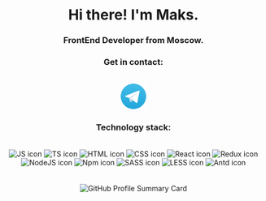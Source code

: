 <div id="header" align="center">
    <h1>Hi there! I'm Maks.</h1>
    <h3>FrontEnd Developer from Moscow.</h3>
    <h3>Get in contact:</h3>
    <br>
    <div id="socials">
        <a href="https://t.me/czenturion" target="blank"> 
            <img src="./img/telegram.png" width="50">
        </a>
    </div>
    <h3>Technology stack:</h3>
    <br>
    <div>
        <img src="https://github.com/czenturion/czenturion/assets/48210968/b13c3063-df61-416f-9191-843c283c9a16" width="50" alt="JS icon" title="JavaScript"/>
        <img src="https://github.com/czenturion/czenturion/assets/48210968/e20ca513-360c-4c85-8aaf-cdf4e29daba0" width="50" alt="TS icon" title="TypeScript"/>
        <img src="https://github.com/czenturion/czenturion/assets/48210968/c3a7256e-2b00-45c4-89fc-e20eecfb44b0" width="50" alt="HTML icon" title="HTML"/>
        <img src="https://github.com/czenturion/czenturion/assets/48210968/8338bd48-cb86-43eb-8373-bda4d83e2da9" width="50" alt="CSS icon" title="CSS"/>
        <img src="https://github.com/czenturion/czenturion/assets/48210968/ec324bbd-6f61-42f0-921d-a3194afc495f" width="50" alt="React icon" title="React"/>
        <img src="https://github.com/czenturion/czenturion/assets/48210968/62aa4455-02a4-4252-95c3-07c85ad37cf6" width="50" alt="Redux icon" title="Redux"/>
        <img src="https://github.com/czenturion/czenturion/assets/48210968/c4d4d07e-062f-4cae-a7d1-7f8e10d6e0dd" width="50" alt="NodeJS icon" title="NodeJS"/>
        <img src="https://github.com/czenturion/czenturion/assets/48210968/1ff279c9-e96b-471c-83ca-8e40a46d061c" width="50" alt="Npm icon" title="Npm"/>
        <img src="https://github.com/czenturion/czenturion/assets/48210968/258f3d7f-06e8-4ab0-ac8a-341dd78ac921" width="50" alt="SASS icon" title="SASS"/>
        <img src="https://github.com/czenturion/czenturion/assets/48210968/28a8707b-56c8-474b-8bd5-1a0d4bd8026d" width="50" alt="LESS icon" title="LESS"/>
        <img src="https://camo.githubusercontent.com/363242675617648bfbedd1610f89ac28df0f9e1bac8749d83109fafdf8524fff/68747470733a2f2f67772e616c697061796f626a656374732e636f6d2f7a6f732f726d73706f7274616c2f4b4470677667754d704766716148506a6963524b2e737667" width="50" alt="Antd icon" title="Antd"/>
    </div> 
    <br>
    <br>
    <img src="http://github-profile-summary-cards.vercel.app/api/cards/profile-details?username=czenturion&theme=default" alt="GitHub Profile Summary Card">
    <br>
</div>

